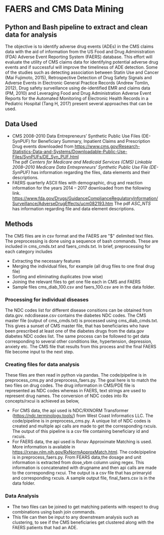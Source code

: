 # FAERS and CMS Data Mining #
## Python and Bash pipeline to extract and clean data for analysis ##

The objective is to identify adverse drug events (ADEs) in the CMS claims data 
with the aid of information from the US Food and Drug Administration (FDA) 
Adverse Event Reporting System (FAERS) database. This effort will evaluate the 
utility of CMS claims data for identifying potential adverse drug events and 
if successful will improve the timeliness of ADE detection. Some of the studies 
such as detecting association between Statin Use and Cancer (Mai Fujimoto, 2015), 
Retrospective Detection of Drug Safety Signals and Adverse Events in Electronic 
General Practice Records (Andrew Tomlin, 2012), Drug safety surveillance using 
de-identified EMR and claims data (PM, 2010) and Leveraging Food and Drug 
Administration Adverse Event Reports for the Automated Monitoring of Electronic 
Health Records in a Pediatric Hospital (Tang H, 2017) present several approaches 
that can be used.

## Data Used ##
* CMS 2008-2010 Data Entrepreneurs’ Synthetic Public Use Files (DE-SynPUF) for 
  Beneficiary Summary, Inpatient Claims and Prescription Drug events downloaded from 
  https://www.cms.gov/Research-Statistics-Data-and-Systems/Downloadable-Public-Use-Files/SynPUFs/DE_Syn_PUF.html  
  The pdf *Centers for Medicare and Medicaid Services (CMS) Linkable 2008–2010 Medicare Data
  Entrepreneurs’ Synthetic Public Use File (DE-SynPUF)* has information regarding the files, 
  data elements and their descriptions.  
* FAERS quarterly ASCII files with demographic, drug and reaction information for the 
  years 2014 – 2017 downloaded from the following link.
  https://www.fda.gov/Drugs/GuidanceComplianceRegulatoryInformation/Surveillance/AdverseDrugEffects/ucm082193.htm
  The pdf *ASC_NTS* has information regarding file and data element descriptions.
    
## Methods ##
The CMS files are in csv format and the FAERS are "$" delimited text files. The preprocessing 
is done using a sequence of bash commands. These are included in cms_cmds.txt and faers_cmds.txt. 
In brief, preprocessing for each category includes 
* Extracting the necessary features
* Merging the individual files, for example (all drug files to one final drug file)
* Sorting and eliminating duplicates (row wise)
* Joining the relevant files to get one file each in CMS and FAERS
* Sample files cms_diab_100.csv and faers_100.csv are in the data folder.

### Processing for individual diseases ###
The NDC codes list for different disease consitions can be obtained from data.gov. ndcdisease.csv
contains the diabetes NDC codes. The CMS master file (output of cms_cmds.txt) is processed using 
cms_diab_cmds.txt. This gives a sunset of CMS master file, that has beneficiaries who have been 
prescribed at least one of the diabetes drugs from the data.gov diabetes NDC codes list. The same
process can be followed to get data corresponding to several other conditions like, hypertension, 
depression, anxiety etc. The CMS file that results from this process and the final FAERS file become
input to the next step. 

### Creating files for data analysis ###
These files are then read in python via pandas. The code/pipeline is in preprocess_cms.py and 
preprocess_faers.py. The goal here is to match the two files on drug codes. The drug information 
in CMS/PDE file is represented as NDC codes whereas in FAERS, text strings are used to represent 
drug names. The conversion of NDC codes into Rx concepts/rxcui is achieved as below,
* For CMS data, the api used is NDC/RXNORM Transformer (https://ndc.terminology.tools/) from
  West Coast Informatics LLC. The code/pipeline is in preprocess_cms.py. A unique list of NDC 
  codes is created and multiple api calls are made to get the corresponding rxcuis. The output
  of this pipeline is a csv file containing beneficiary id and rxcuis. 
* For FAERS data, the api used is Rxnav Approximate Matching is used. More information is available 
  in https://rxnav.nlm.nih.gov/RxNormApproxMatch.html. The code/pipeline is in preprocess_faers.py.
  From FEARS data,the dosage and unit information is extracted from dose_vbm column using regex. 
  This information is concatenated with drugname and then api calls are made to the corresponding 
  rxcui. The output is a csv file that has primaryid and corresponding rxcuis. A sample output file,
  final_faers.csv is in the data folder.
  
### Data Analysis ###
* The two files can be joined to get matching patients with respect to drug combinations using bash
  join commands.   
* This file can then be input to any downstream analysis such as clustering, to see if the CMS 
  beneficiaries get clustered along with the FAERS patients that had an ADE. 
  
  

  






